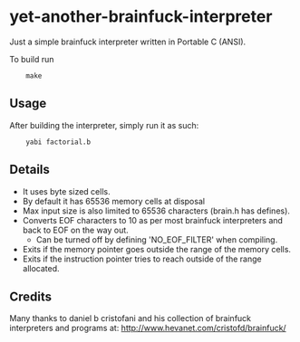 yet-another-brainfuck-interpreter
=================================

Just a simple brainfuck interpreter written in Portable C (ANSI).

To build run

		make

Usage
------------
After building the interpreter, simply run it as such:

		yabi factorial.b

Details
------------
* It uses byte sized cells.
* By default it has 65536 memory cells at disposal
* Max input size is also limited to 65536 characters (brain.h has defines).
* Converts EOF characters to 10 as per most brainfuck interpreters and back to EOF on the way out.
    * Can be turned off by defining 'NO_EOF_FILTER' when compiling.
* Exits if the memory pointer goes outside the range of the memory cells.
* Exits if the instruction pointer tries to reach outside of the range allocated. 

Credits
------------
Many thanks to daniel b cristofani and his collection of brainfuck interpreters and programs at:
	http://www.hevanet.com/cristofd/brainfuck/
